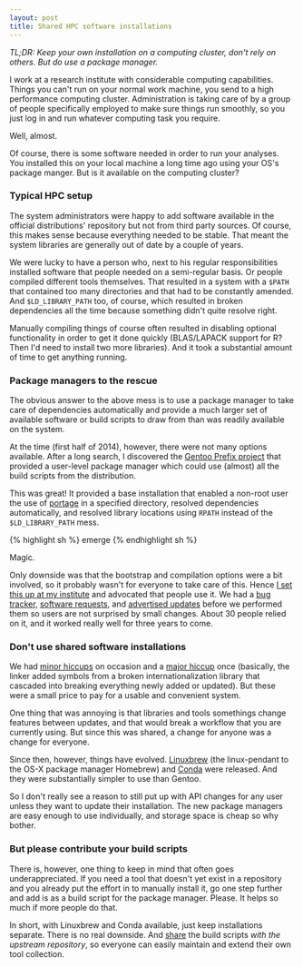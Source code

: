 ```yaml
---
layout: post
title: Shared HPC software installations
---
```


*TL;DR: Keep your own installation on a computing cluster, don't rely on others.
But do use a package manager.*

I work at a research institute with considerable computing capabilities. Things
you can't run on your normal work machine, you send to a high performance
computing cluster. Administration is taking care of by a group of people
specifically employed to make sure things run smoothly, so you just log in and
run whatever computing task you require.

Well, almost.

Of course, there is some software needed in order to run your analyses. You
installed this on your local machine a long time ago using your OS's package
manger. But is it available on the computing cluster?

### Typical HPC setup

The system administrators were happy to add software available in the official
distributions' repository but not from third party sources. Of course, this
makes sense because everything needed to be stable. That meant the system
libraries are generally out of date by a couple of years.

We were lucky to have a person who, next to his regular responsibilities
installed software that people needed on a semi-regular basis. Or people
compiled different tools themselves. That resulted in a system with a `$PATH`
that contained too many directories and that had to be constantly amended. And
`$LD_LIBRARY_PATH` too, of course, which resulted in broken dependencies all
the time because something didn't quite resolve right.

Manually compiling things of course often resulted in disabling optional
functionality in order to get it done quickly (BLAS/LAPACK support for R? Then
I'd need to install two more libraries). And it took a substantial amount of
time to get anything running.

### Package managers to the rescue

The obvious answer to the above mess is to use a package manager to take care
of dependencies automatically and provide a much larger set of available
software or build scripts to draw from than was readily available on the
system.

At the time (first half of 2014), however, there were not many options
available. After a long search, I discovered the [Gentoo Prefix
project](https://wiki.gentoo.org/wiki/Project:Prefix) that provided a
user-level package manager which could use (almost) all the build scripts from
the distribution.

This was great! It provided a base installation that enabled a non-root user
the use of [portage](https://en.wikipedia.org/wiki/Portage_(software)) in a
specified directory, resolved dependencies automatically, and resolved library
locations using `RPATH` instead of the `$LD_LIBRARY_PATH` mess.

{% highlight sh %}
emerge <whatever you want>
{% endhighlight sh %}

Magic.

Only downside was that the bootstrap and compilation options were a bit
involved, so it probably wasn't for everyone to take care of this. Hence [I set
this up at my institute](https://github.com/EBI-predocs/research-software) and
advocated that people use it.  We had a [bug
tracker](https://github.com/EBI-predocs/research-software/issues), [software
requests](https://github.com/EBI-predocs/research-software/issues?q=is%3Aissue+is%3Aclosed+label%3A%22software+request%22),
and [advertised
updates](https://github.com/EBI-predocs/research-software/issues?q=is%3Aissue+is%3Aclosed+label%3Aannouncement)
before we performed them so users are not surprised by small changes. About 30
people relied on it, and it worked really well for three years to come.

### Don't use shared software installations

We had [minor
hiccups](https://github.com/EBI-predocs/research-software/issues?q=is%3Aissue+is%3Aclosed+label%3Abug)
on occasion and a [major
hiccup](https://github.com/EBI-predocs/research-software/issues/52) once
(basically, the linker added symbols from a broken internationalization library
 that cascaded into breaking everything newly added or updated). But these were
a small price to pay for a usable and convenient system.

One thing that was annoying is that libraries and tools somethings change
features between updates, and that would break a workflow that you are
currently using. But since this was shared, a change for anyone was a change for
everyone.

Since then, however, things have evolved. [Linuxbrew](http://linuxbrew.sh/)
(the linux-pendant to the OS-X package manager Homebrew) and
[Conda](https://conda.io/docs/) were released. And they were substantially
simpler to use than Gentoo.

So I don't really see a reason to still put up with API changes for any user
unless they want to update their installation. The new package managers are
easy enough to use individually, and storage space is cheap so why bother.

### But please contribute your build scripts

There is, however, one thing to keep in mind that often goes underappreciated.
If you need a tool that doesn't yet exist in a repository and you already put
the effort in to manually install it, go one step further and add is as a build
script for the package manager. Please. It helps so much if more people do that.

In short, with Linuxbrew and Conda available, just keep installations separate.
There is no real downside. And
[share](https://github.com/Linuxbrew/brew/blob/master/CONTRIBUTING.md) the
build scripts *with the upstream repository*, so everyone can easily maintain
and extend their own tool collection.
